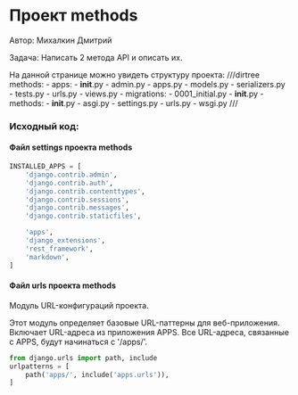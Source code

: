 # Проект methods

Автор: Михалкин Дмитрий

Задача: Написать 2 метода API и описать их.

На данной странице можно увидеть структуру проекта:
///dirtree
methods:
    - apps:
        - __init__.py
        - admin.py
        - apps.py
        - models.py
        - serializers.py
        - tests.py
        - urls.py
        - views.py
        - migrations:
            - 0001_initial.py
            - __init__.py
    - methods:
        - __init__.py
        - asgi.py
        - settings.py
        - urls.py
        - wsgi.py
///
### Исходный код:
#### Файл settings проекта methods

``` py title='settings.py'
INSTALLED_APPS = [
    'django.contrib.admin',
    'django.contrib.auth',
    'django.contrib.contenttypes',
    'django.contrib.sessions',
    'django.contrib.messages',
    'django.contrib.staticfiles',

    'apps',
    'django_extensions',
    'rest_framework',
    'markdown',
]
```

#### Файл urls проекта methods
Модуль URL-конфигураций проекта.

Этот модуль определяет базовые URL-паттерны для веб-приложения.
Включает URL-адреса из приложения APPS.
Все URL-адреса, связанные с APPS, будут начинаться с '/apps/'.

``` py title='urls.py'
from django.urls import path, include
urlpatterns = [
    path('apps/', include('apps.urls')),
]
```

